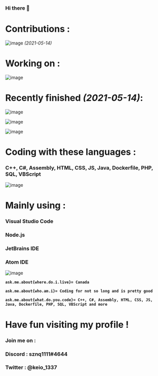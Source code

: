 ### Hi there 👋

# Contributions :


![image](https://user-images.githubusercontent.com/73394656/118285879-e7ff4c80-b49f-11eb-9d1a-bf723fa8b04a.png) *(2021-05-14)*

# Working on :



![image](https://user-images.githubusercontent.com/73394656/118285946-f9e0ef80-b49f-11eb-80ac-94980b1883dc.png)



# Recently finished *(2021-05-14)*:



![image](https://user-images.githubusercontent.com/73394656/118286071-1715be00-b4a0-11eb-8dc4-a7312b5c852d.png)


![image](https://user-images.githubusercontent.com/73394656/118286079-19781800-b4a0-11eb-9f26-892dea4a63a6.png)


![image](https://user-images.githubusercontent.com/73394656/118286090-1b41db80-b4a0-11eb-9d86-ef317fa4114a.png)




# Coding with these languages :

### C++, C#, Assembly, HTML, CSS, JS, Java, Dockerfile, PHP, SQL, VBScript

![image](https://user-images.githubusercontent.com/73394656/118291455-a07bbf00-b4a5-11eb-8a43-e2dcb6136e40.png)





# Mainly using : 


### Visual Studio Code

### Node.js

### JetBrains IDE

### Atom IDE

![image](https://user-images.githubusercontent.com/73394656/118291589-c3a66e80-b4a5-11eb-88c7-526dd5e218c5.png)






**``ask.me.about{where.do.i.live}= Canada``**




**``ask.me.about{who.am.i}= Coding for not so long and is pretty good``**




**``ask.me.about{what.do.you.code}= C++, C#, Assembly, HTML, CSS, JS, Java, Dockerfile, PHP, SQL, VBScript and more``**

# Have fun visiting my profile !

### Join me on :


### Discord : sznq1111#4644


### Twitter : @keio_1337

